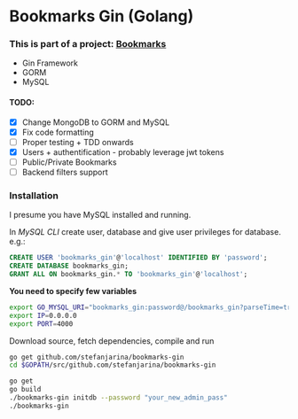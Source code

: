 # Bookmarks Gin (Golang)

### This is part of a project: [Bookmarks](https://github.com/stefanjarina/bookmarks)

* Gin Framework
* GORM
* MySQL

#### TODO:
- [x] Change MongoDB to GORM and MySQL
- [x] Fix code formatting
- [ ] Proper testing + TDD onwards
- [x] Users + authentification - probably leverage jwt tokens
- [ ] Public/Private Bookmarks
- [ ] Backend filters support

### Installation

I presume you have MySQL installed and running.

In *MySQL CLI* create user, database and give user privileges for database.
e.g.:
```sql
CREATE USER 'bookmarks_gin'@'localhost' IDENTIFIED BY 'password';
CREATE DATABASE bookmarks_gin;
GRANT ALL ON bookmarks_gin.* TO 'bookmarks_gin'@'localhost';
```

**You need to specify few variables**
```bash
export GO_MYSQL_URI="bookmarks_gin:password@/bookmarks_gin?parseTime=true"
export IP=0.0.0.0
export PORT=4000
```

Download source, fetch dependencies, compile and run
```bash
go get github.com/stefanjarina/bookmarks-gin
cd $GOPATH/src/github.com/stefanjarina/bookmarks-gin

go get
go build
./bookmarks-gin initdb --password "your_new_admin_pass"
./bookmarks-gin
```